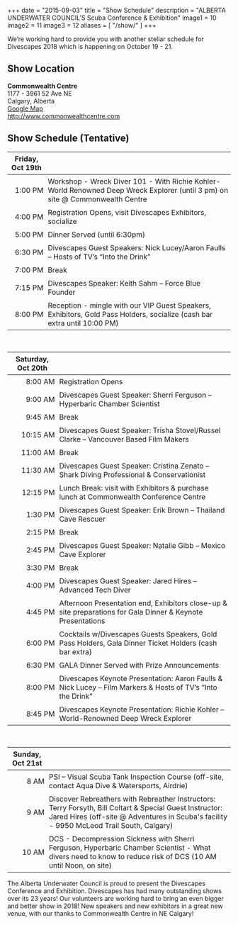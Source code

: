 +++
date        = "2015-09-03"
title       = "Show Schedule"
description = "ALBERTA UNDERWATER COUNCIL'S Scuba Conference &amp; Exhibition"
image1 = 10
image2 = 11
image3 = 12
aliases = [
  "/show/"
]
+++

We’re working hard to provide you with another stellar schedule for Divescapes 2018 which is happening on October 19 - 21.

<h2>Show Location</h2>

<p><strong>Commonwealth Centre</strong><br/>
1177 - 3961 52 Ave NE<br/>
Calgary, Alberta<br/>
<a href="https://goo.gl/maps/UCJ4cqqHn2G2">Google Map</a><br/>
<a href="http://www.commonwealthcentre.com">http://www.commonwealthcentre.com</a></p>

<h2>Show Schedule (Tentative)</h2>

<style type="text/css">
th, td { padding: 5px; }
</style>

<table>
<thead>
<tr>
<th><strong>Friday, Oct 19th</strong></th>
<th></th></tr>
</thead>
<tbody>
<tr><td align="right">1:00 PM</td><td>Workshop - Wreck Diver 101 - With Richie Kohler- World Renowned Deep Wreck Explorer (until 3 pm) on site @ Commonwealth Centre</td></tr>
<tr><td align="right">4:00 PM</td><td>Registration Opens, visit Divescapes Exhibitors, socialize</td></tr>
<tr><td align="right">5:00 PM</td><td>Dinner Served (until 6:30pm)</td></tr>
<tr><td align="right">6:30 PM</td><td>Divescapes Guest Speakers: Nick Lucey/Aaron Faulls – Hosts of TV’s “Into the Drink”</td></tr>
<tr><td align="right">7:00 PM</td><td>Break</td></tr>
<tr><td align="right">7:15 PM</td><td>Divescapes Speaker: Keith Sahm – Force Blue Founder</td></tr>
<tr><td align="right">8:00 PM</td><td>Reception - mingle with our VIP Guest Speakers, Exhibitors, Gold Pass Holders, socialize (cash bar extra until 10:00 PM)</td></tr>
</tbody>
</table>
<br/>
<table>
<thead>
<tr>
<th><strong>Saturday, Oct 20th</strong></th>
<th></th></tr>
</thead>
<tbody>
<tr><td align="right">8:00 AM</td><td>Registration Opens</td></tr>
<tr><td align="right">9:00 AM</td><td>Divescapes Guest Speaker: Sherri Ferguson – Hyperbaric Chamber Scientist</td></tr>
<tr><td align="right">9:45 AM</td><td>Break</td></tr>
<tr><td align="right">10:15 AM</td><td>Divescapes Guest Speaker: Trisha Stovel/Russel Clarke – Vancouver Based Film Makers</td></tr>
<tr><td align="right">11:00 AM</td><td>Break</td></tr>
<tr><td align="right">11:30 AM</td><td>Divescapes Guest Speaker: Cristina Zenato – Shark Diving Professional &amp; Conservationist</td></tr>
<tr><td align="right">12:15 PM</td><td>Lunch Break: visit with Exhibitors &amp; purchase lunch at Commonwealth Conference Centre</td></tr>
<tr><td align="right">1:30 PM</td><td>Divescapes Guest Speaker: Erik Brown – Thailand Cave Rescuer</td></tr>
<tr><td align="right">2:15 PM</td><td>Break</td></tr>
<tr><td align="right">2:45 PM</td><td>Divescapes Guest Speaker: Natalie Gibb – Mexico Cave Explorer</td></tr>
<tr><td align="right">3:30 PM</td><td>Break</td></tr>
<tr><td align="right">4:00 PM</td><td>Divescapes Guest Speaker: Jared Hires – Advanced Tech Diver</td></tr>
<tr><td align="right">4:45 PM</td><td>Afternoon Presentation end, Exhibitors close-up &amp; site preparations for Gala Dinner &amp; Keynote Presentations</td></tr>
<tr><td align="right">6:00 PM</td><td>Cocktails w/Divescapes Guests Speakers, Gold Pass Holders, Gala Dinner Ticket Holders (cash bar extra)</td></tr>
<tr><td align="right">6:30 PM</td><td>GALA Dinner Served with Prize Announcements</td></tr>
<tr><td align="right">8:00 PM</td><td>Divescapes Keynote Presentation: Aaron Faulls &amp; Nick Lucey – Film Markers &amp; Hosts of TV’s “Into the Drink”</td></tr>
<tr><td align="right">8:45 PM</td><td>Divescapes Keynote Presentation: Richie Kohler – World-Renowned Deep Wreck Explorer</td></tr>
</tbody>
</table>
<br/>
<table>
<thead>
<tr>
<th><strong>Sunday, Oct 21st</strong></th>
<th></th></tr>
</thead>
<tbody>
<tr><td align="right">8 AM</td><td>PSI – Visual Scuba Tank Inspection Course (off-site, contact Aqua Dive &amp; Watersports, Airdrie)</td></tr>
<tr><td align="right">9 AM</td><td>Discover Rebreathers with Rebreather Instructors: Terry Forsyth, Bill Coltart &amp; Special Guest Instructor: Jared Hires (off-site @ Adventures in Scuba's facility - 9950 McLeod Trail South, Calgary)</td></tr>
<tr><td align="right">10 AM</td><td>DCS - Decompression Sickness with Sherri Ferguson, Hyperbaric Chamber Scientist - What divers need to know to reduce risk of DCS  (10 AM until Noon, on site)</td></tr>
</tbody>
</table>

The Alberta Underwater Council is proud to present the Divescapes Conference and Exhibition. Divescapes has had many outstanding shows over its 23 years!  Our volunteers are working hard to bring an even bigger and better show in 2018! New speakers and new exhibitors in a great new venue, with our thanks to Commonwealth Centre in NE Calgary!
